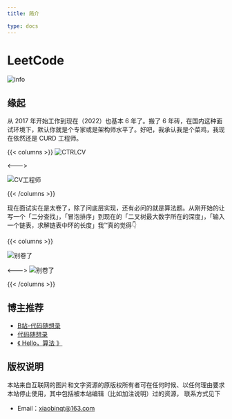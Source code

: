 ```yaml
---
title: 简介

type: docs
---
```


# LeetCode

![info](https://cdn.xiaobinqt.cn/xiaobinqt.io/20220326/750cc88f8c434944af5eec1c38b02b51.png)

## 缘起

从 2017 年开始工作到现在（2022）也基本 6 年了。搬了 6 年砖，在国内这种面试环境下，默认你就是个专家或是架构师水平了。好吧，我承认我是个菜鸡，我现在依然还是 CURD 工程师。

{{< columns >}}
![CTRLCV](https://cdn.xiaobinqt.cn/xiaobinqt.io/20221222/78b798961997468a8caeb3ecb8dc0921.png 'CTRLCV')

<--->

![CV工程师](https://cdn.xiaobinqt.cn/xiaobinqt.io/20221215/3c16037e9aac4bfe9dc0400fa2c3ee01.png 'CV工程师')

{{< /columns >}}

现在面试实在是太卷了，除了问底层实现，还有必问的就是算法题。从刚开始的让写一个「二分查找」，「冒泡排序」到现在的「二叉树最大数字所在的深度」，「输入一个链表，求解链表中环的长度」我™真的觉得👇

{{< columns >}}

![别卷了](https://cdn.xiaobinqt.cn/xiaobinqt.io/20221222/05335d157661480dab35fad57a965f40.png '别卷了')

<--->
![别卷了](https://cdn.xiaobinqt.cn/xiaobinqt.io/20221222/9d0f981aa1b84d02995597aa4576284d.png '别卷了')

{{< /columns >}}

## 博主推荐

+ [B站-代码随想录](https://www.bilibili.com/video/BV1SL4y1N7mV)
+ [代码随想录](https://programmercarl.com/)
+ [《 Hello，算法 》](https://www.hello-algo.com/)

## 版权说明

本站来自互联网的图片和文字资源的原版权所有者可在任何时候、以任何理由要求本站停止使用，其中包括被本站编辑（比如加注说明）过的资源， 联系方式见下

+ Email：[xiaobinqt@163.com](mailto:xiaobinqt@163.com)

